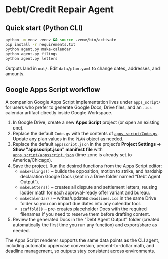 # Debt/Credit Repair Agent

## Quick start (Python CLI)
```bash
python -m venv .venv && source .venv/bin/activate
pip install -r requirements.txt
python agent.py make-calendar
python agent.py filings
python agent.py letters
```

Outputs land in `out/`. Edit `data/plan.yaml` to change dates, addresses, and amounts.

## Google Apps Script workflow
A companion Google Apps Script implementation lives under `apps_script/` for users who prefer to generate Google Docs, Drive files, and an `.ics` calendar artifact directly inside Google Workspace.

1. In Google Drive, create a new **Apps Script** project (or open an existing one).
2. Replace the default `Code.gs` with the contents of [`apps_script/Code.gs`](apps_script/Code.gs). Update any plan values in the `PLAN` object as needed.
3. Replace the default `appsscript.json` in the project’s **Project Settings → Show "appsscript.json" manifest file** with [`apps_script/appsscript.json`](apps_script/appsscript.json) (time zone is already set to America/Chicago).
4. Save the project. Run the desired functions from the Apps Script editor:
   - `makeFilings()` – builds the opposition, motion to strike, and hardship declaration Google Docs (kept in a Drive folder named “Debt Agent Output”).
   - `makeLetters()` – creates all dispute and settlement letters, reusing ladder math for each approval-ready offer variant and bureau.
   - `makeCalendar()` – writes/updates `deadlines.ics` in the same Drive folder so you can import due dates into any calendar tool.
   - `scaffold()` – pre-creates placeholder Docs with the required filenames if you need to reserve them before drafting content.
5. Review the generated Docs in the “Debt Agent Output” folder (created automatically the first time you run any function) and export/share as needed.

The Apps Script renderer supports the same data points as the CLI agent, including automatic uppercase conversion, percent-to-dollar math, and deadline management, so outputs stay consistent across environments.
